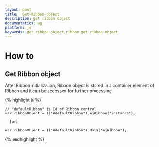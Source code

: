 ```yaml
---
layout: post
title:  Get-Ribbon-object
description: get ribbon object
documentation: ug
platform: js
keywords: get ribbon object,ribbon get ribbon object
---
```


# How to

## Get Ribbon object

After Ribbon initialization, Ribbon object is stored in a container element of Ribbon and it can be accessed for further processing. 

{% highlight js %}

    // "defaultRibbon" is Id of Ribbon control
    var ribbonObject = $("#defaultRibbon").ejRibbon("instance");

      [or]

    var ribbonObject = $("#defaultRibbon").data("ejRibbon");

{% endhighlight %}



